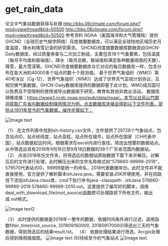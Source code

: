 # get_rain_data
论文中气象站数据获得与处理
http://bbs.06climate.com/forum.php?mod=viewthread&tid=50500
http://bbs.06climate.com/forum.php?mod=viewthread&tid=50500
参考资料
NOAA（美国海洋和大气管理局）提供GHCND（全球历史气候学网络）月度摘要数据库，可以满足全球陆地区域历史月度温度，降水和降雪记录的研究需求。
GHCND月度摘要数据库数据源自GHCN-Daily数据库，经过质量审查与二次加工制成，主要包含18个气象要素，包括温度（每月平均值和极端值），降水（每月总数，极端值和满足各种数量阈值的天数），降雪，最大雪深等。GHCND月度摘要数据库与它对应的每日数据库一样，包含分布在各大洲的40000多个站点的数十个观测值。
基于世界气象组织（WMO）第40号决议（Cg-12），世界气象组织（WMO）达成了世界天气监视计划协议，互相交换气象数据，GHCN-Daily数据库提供的数据即基于此计划。WMO成员国可以免费且不受限制的使用或导出数据用于研究，教育和其他非商业活动。
数据库镜像连接：https://www1.ncdc.noaa.gov/pub/data/noaa/。本节以台风山竹期间获取广东省内数据绘制降雨情况为例。点击数据库连接会得到以下文件列表，提供从1901年至今的气象数据，操作步骤如下：

 ![Image text](https://github.com/yemanzhongting/get_rain_data/blob/master/%E5%9B%BE/1.png)
 
（1）	在文件列表中找到ish-history.csv文件，文件提供了29726个气象站点，包含站点ID，站点经纬度，站点高程，站点所在城市，站点所在国家（CH代表中国），站点数据起迄时间。根据需求在excel内进行查找，筛选出想要的数据站点。从中筛选出具有2018年9月16日至9月18日数据的38个广东省范围内数据站。
（2）	点进2018年份文件夹，将筛选后的数据站原始数据下载下来并解压。对解压后的文件进行处理，此时解压出来的文件名称格式如“578660-99999-2018”，579570代表站点ID，99999是统一的命名，2018代表数据年份。此时文件并不能直接使用，官方提供了解析脚本ishJava.java，需要安装JDK环境使用，并在同路径下添加ishJava.class类，cmd下执行命令java -classpath . ishJava 578660-99999-2019 578660-99999-2010.out。这里提供了编写好的脚本，调用deal_with_download_file(root_source)函数即可处理路径下所有文件，输出成.out格式。

![Image text2](https://github.com/yemanzhongting/get_rain_data/blob/master/%E5%9B%BE/2.png)

（3）	此时提供的数据是2018年一整年的数据，依据时间条件进行过滤，调用函数filter_time(root_source, 201809160000, 201809170000)筛选出三天的气象数据，得到筛选后的结果result.txt。
（4）	依据处理结果进行筛选，Arcgis处理后得到降雨插值图。
![Image text](https://github.com/yemanzhongting/get_rain_data/blob/master/%E5%9B%BE/3.jpg)
(5)持续至今的气象站点
![Image text](https://github.com/yemanzhongting/get_rain_data/blob/master/%E5%9B%BE/station.jpg)

